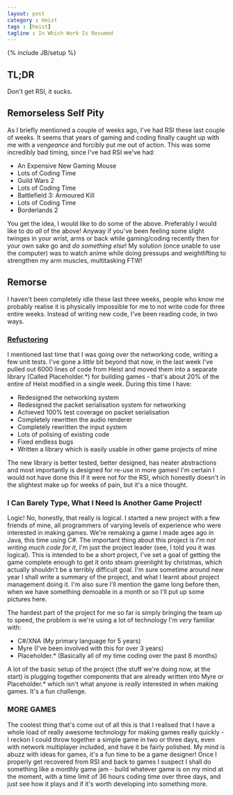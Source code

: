 ```yaml
---
layout: post
category : Heist
tags : [heist]
tagline : In Which Work Is Resumed
---
```

{% include JB/setup %}


## TL;DR

Don't get RSI, it sucks.

## Remorseless Self Pity

As I briefly mentioned a couple of weeks ago, I've had RSI these last couple of weeks. It seems that years of gaming and coding finally caught up with me with a _vengeance_ and forcibly put me out of action. This was some incredibly bad timing, since I've had RSI we've had:

- An Expensive New Gaming Mouse
- Lots of Coding Time
- Guild Wars 2
- Lots of Coding Time
- Battlefield 3: Armoured Kill
- Lots of Coding Time
- Borderlands 2

You get the idea, I would like to do some of the above. Preferably I would like to do _all_ of the above! Anyway if you've been feeling some slight twinges in your wrist, arms or back while gaming/coding recently then for your own sake go and _do something else_! My solution (once unable to use the computer) was to watch anime while doing pressups and weightlifting to strengthen my arm muscles, multitasking FTW!

## Remorse

I haven't been completely idle these last three weeks, people who know me probably realise it is physically impossible for me to not write code for three entire weeks. Instead of writing new code, I've been reading code, in two ways.

### [Refuctoring](http://www.codinghorror.com/blog/2012/07/new-programming-jargon.html)

I mentioned last time that I was going over the networking code, writing a few unit tests. I've gone a _little_ bit beyond that now, in the last week I've pulled out 6000 lines of code from Heist and moved them into a separate library (Called Placeholder.\*) for building games - that's about 20% of the entire of Heist modified in a single week. During this time I have:

- Redesigned the networking system
- Redesigned the packet serialisation system for networking
- Achieved 100% test coverage on packet serialisation
- Completely rewritten the audio renderer
- Completely rewritten the input system
- Lots of polising of existing code
- Fixed endless bugs
- Written a library which is easily usable in other game projects of mine

The new library is better tested, better designed, has neater abstractions and most importantly is designed for re-use in more games! I'm certain I would not have done this if it were not for the RSI, which honestly doesn't in the slightest make up for weeks of pain, but it's a nice thought.

### I Can Barely Type, What I Need Is Another Game Project!

Logic! No, honestly, that really is logical. I started a new project with a few friends of mine, all programmers of varying levels of experience who were interested in making games. We're remaking a game I made ages ago in Java, this time using C#. The important thing about this project is _I'm not writing much code for it_, I'm just the project leader (see, I told you it was logical). This is intended to be a short project, I've set a goal of getting the game complete enough to get it onto steam greenlight by christmas, which actually shouldn't be a terribly difficult goal. I'm sure sometime around new year I shall write a summary of the project, and what I learnt about project management doing it. I'm also sure I'll mention the game long before then, when we have something demoable in a month or so I'll put up some pictures here.

The hardest part of the project for me so far is simply bringing the team up to speed, the problem is we're using a lot of technology I'm _very_ familiar with:

- C#/XNA (My primary language for 5 years)
- Myre (I've been involved with this for over 3 years)
- Placeholder.\* (Basically all of my time coding over the past 8 months)

A lot of the basic setup of the project (the stuff we're doing now, at the start) is plugging together components that are already written into Myre or Placeholder.\* which isn't what anyone is _really_ interested in when making games. It's a fun challenge.

### MORE GAMES

The coolest thing that's come out of all this is that I realised that I have a whole load of really awesome technology for making games really quickly - I reckon I could throw together a simple game in two or three days, even with network multiplayer included, and have it be fairly polished. My mind is abuzz with ideas for games, it's a fun time to be a game designer! Once I properly get recovered from RSI and back to games I suspect I shall do something like a monthly game jam - build whatever game is on my mind at the moment, with a time limit of 36 hours coding time over three days, and just see how it plays and if it's worth developing into something more.